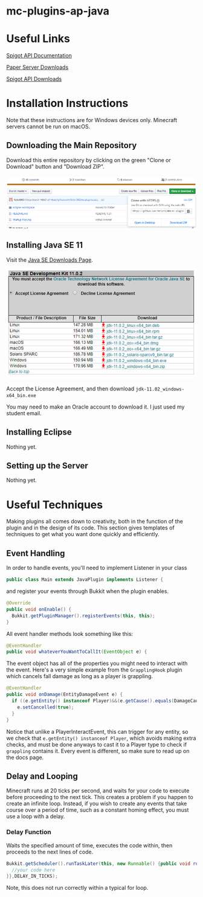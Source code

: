 # mc-plugins-ap-java

# Useful Links
[Spigot API Documentation](https://hub.spigotmc.org/javadocs/spigot/overview-summary.html)

[Paper Server Downloads](https://papermc.io/downloads)

[Spigot API Downloads](https://getbukkit.org/download/spigot)

# Installation Instructions
Note that these instructions are for Windows devices only. Minecraft servers cannot be run on macOS.

## Downloading the Main Repository
Download this entire repository by clicking on the green "Clone or Download" button and "Download ZIP".

![Download the Repository](https://github.com/ferisril000/mc-plugins-ap-java/blob/images/cap01.png?raw=true)

## Installing Java SE 11
Visit the [Java SE Downloads Page](https://www.oracle.com/technetwork/java/javase/downloads/java-archive-javase11-5116896.html).

![Download Java SE 11](https://github.com/ferisril000/mc-plugins-ap-java/blob/images/cap02.png?raw=true)

Accept the License Agreement, and then download ```jdk-11.02_windows-x64_bin.exe```

You may need to make an Oracle account to download it. I just used my student email.

## Installing Eclipse
Nothing yet.

## Setting up the Server
Nothing yet.

# Useful Techniques
Making plugins all comes down to creativity, both in the function of the plugin and in the design of its code. This section gives templates of techniques to get what you want done quickly and efficiently.

## Event Handling
In order to handle events, you'll need to implement Listener in your class

```java
public class Main extends JavaPlugin implements Listener {
```

and register your events through Bukkit when the plugin enables.

```java
@Override
public void onEnable() {
  Bukkit.getPluginManager().registerEvents(this, this);
}
```


All event handler methods look something like this:

```java
@EventHandler
public void whateverYouWantToCallIt(EventObject e) {
```

The event object has all of the properties you might need to interact with the event.
Here's a very simple example from the ```GrapplingHook``` plugin which cancels fall damage as long as a player is grappling.

```java
@EventHandler
public void onDamage(EntityDamageEvent e) {
  if ((e.getEntity() instanceof Player)&&(e.getCause().equals(DamageCause.FALL))&&(grappling.contains((Player)e.getEntity()))) {
    e.setCancelled(true);
  }
}
```

Notice that unlike a PlayerInteractEvent, this can trigger for any entity, so we check that ```e.getEntity() instanceof Player```, which avoids making extra checks, and must be done anyways to cast it to a Player type to check if ```grappling``` contains it. Every event is different, so make sure to read up on the docs page.

## Delay and Looping

Minecraft runs at 20 ticks per second, and waits for your code to execute before proceeding to the next tick. This creates a problem if you happen to create an infinite loop. Instead, if you wish to create any events that take course over a period of time, such as a constant homing effect, you must use a loop with a delay.

### Delay Function
Waits the specified amount of time, executes the code within, then proceeds to the next lines of code.
```java
Bukkit.getScheduler().runTaskLater(this, new Runnable() {public void run() {
  //your code here
}},DELAY_IN_TICKS);
```
Note, this does not run correctly within a typical for loop.
